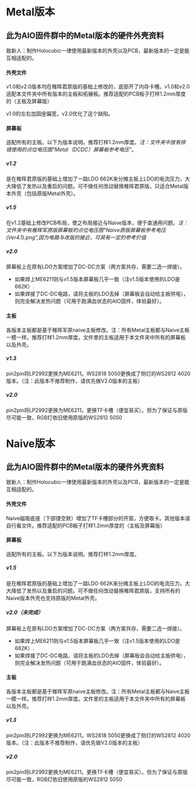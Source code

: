 # Metal版本

## 此为AIO固件群中的Metal版本的硬件外壳资料
致新人：制作Holocubic一律使用最新版本的外壳以及PCB，最新版本的一定是能互相适配的。

#### 外壳文件
v1.0和v2.0版本均在稚晖君原版的基础上修改的，底部开了内存卡槽。v1.0和v2.0适配本文件夹中所有版本的主板和拓展板。推荐适配的PCB板子打样1.2mm厚度的（主板及屏幕版）

v1.0的左右加固座偏宽，v2.0优化了这个缺陷。

#### 屏幕板
适配所有的主板。以下为版本说明。推荐打样1.2mm厚度。_注：文件夹中放有排错使用的点位电压图"Metal（DCDC）屏幕板参考电压"_。
##### v1.2
是在稚晖君原版的基础上增加了一路LDO 662K来分摊主板上LDO的电流压力，大大降低了发热以及重启的问题。可不做任何改动替换稚晖君原版，只适合Metal版本外壳（包括原版Metal外壳）。
##### v1.5
在v1.2基础上修改PCB布局，使之布局接近与Naive版本，便于查通用问题。_注：文件夹中有稚晖军原版屏幕板的点位电压图"Naive原版屏幕板参考电压(Ver4.1).png",因为电路与改版的接近，可具有一定的参考价值_
##### v2.0
屏幕板上在原有LDO方案增加了DC-DC方案（两方案共存，需要二选一焊接）。
* 如果焊上ME6211则与v1.5版本屏幕板几乎一致（注v1.5版本使用的LDO是662K）.
* 如果焊接了DC-DC电路，请将主板的LDO去掉（屏幕板会自动给主板供电），则完全解决发热问题（可用于跑满血状态的AIO固件，体验最好）。

#### 主板
各版本主板都是基于稚晖军原naive主板修改。注：所有Metal主板都与Naive主板一模一样。推荐打样1.2mm厚度。文件里的主板适用于本文件夹中所有的屏幕板以及外壳。
##### v1.3
pin2pin将LP2992更换为ME6211。WS2818 5050更换成了侧灯的WS2812 4020版本。（注：此版本不推荐制作，请优先做V2.0版本的主板）
##### v2.0
pin2pin将LP2992更换为ME6211。更换TF卡槽（便宜易买）。但为了保证与原版尽可能一致，RGB灯依旧使用原版的WS2812 5050


# Naive版本

## 此为AIO固件群中的Metal版本的硬件外壳资料
致新人：制作Holocubic一律使用最新版本的外壳以及PCB，最新版本的一定是能互相适配的。

#### 外壳文件
Naive磁吸底座（下部镂空款）增加了TF卡槽部分的开窗，方便取卡。其他版本请自行看文件。推荐适配的PCB板子打样1.2mm厚度的（主板及屏幕版）

#### 屏幕板
适配所有的主板。以下为版本说明。推荐打样1.2mm厚度。
##### v1.5
是在稚晖君原版的基础上增加了一路LDO 662K来分摊主板上LDO的电流压力，大大降低了发热以及重启的问题。可不做任何改动替换稚晖君原版，支持所有的Naive版本外壳也支持原版的Metal外壳。

##### v2.0（未完成）
屏幕板上在原有LDO方案增加了DC-DC方案（两方案共存，需要二选一焊接）。
* 如果焊上ME6211则与v1.5版本屏幕板几乎一致（注v1.5版本使用的LDO是662K）.
* 如果焊接了DC-DC电路，请将主板的LDO去掉（屏幕板会自动给主板供电），则完全解决发热问题（可用于跑满血状态的AIO固件，体验最好）。

#### 主板
各版本主板都是基于稚晖军原naive主板修改。注：所有Metal主板都与Naive主板一模一样。推荐打样1.2mm厚度。文件里的主板适用于本文件夹中所有的屏幕板以及外壳。
##### v1.3
pin2pin将LP2992更换为ME6211。WS2818 5050更换成了侧灯的WS2812 4020版本。（注：此版本不推荐制作，请优先做V2.0版本的主板）
##### v2.0
pin2pin将LP2992更换为ME6211。更换TF卡槽（便宜易买）。但为了保证与原版尽可能一致，RGB灯依旧使用原版的WS2812 5050
